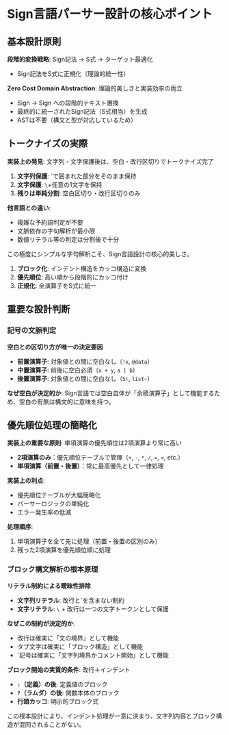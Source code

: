 # Sign言語パーサー設計の核心ポイント

## 基本設計原則

**段階的変換戦略**: Sign記法 → S式 → ターゲット最適化
- Sign記法をS式に正規化（理論的統一性）

**Zero Cost Domain Abstraction**: 理論的美しさと実装効率の両立
- Sign → Sign への段階的テキスト置換
- 最終的に統一されたSign記法（S式相当）を生成
- ASTは不要（構文と型が対応しているため）

## トークナイズの実際

**実装上の発見**: 文字列・文字保護後は、空白・改行区切りでトークナイズ完了
1. **文字列保護**: `で囲まれた部分をそのまま保持
2. **文字保護**: `\`+任意の1文字を保持  
3. **残りは単純分割**: 空白区切り・改行区切りのみ

**他言語との違い**:
- 複雑な予約語判定が不要
- 文脈依存の字句解析が最小限
- 数値リテラル等の判定は分割後で十分

この極度にシンプルな字句解析こそ、Sign言語設計の核心的美しさ。

1. **ブロック化**: インデント構造をカッコ構造に変換  
2. **優先順位**: 高い順から段階的にカッコ付け
3. **正規化**: 全演算子をS式に統一

## 重要な設計判断

### 記号の文脈判定
**空白との区切り方が唯一の決定要因**
- **前置演算子**: 対象値との間に空白なし（`!x`, `@data`）
- **中置演算子**: 前後に空白必須（`x + y`, `a | b`）  
- **後置演算子**: 対象値との間に空白なし（`5!`, `list~`）

**なぜ空白が決定的か**: Sign言語では空白自体が「余積演算子」として機能するため、空白の有無は構文的に意味を持つ。

## 優先順位処理の簡略化

**実装上の重要な原則**: 単項演算の優先順位は2項演算より常に高い
- **2項演算のみ**：優先順位テーブルで管理（`+`, `-`, `*`, `/`, `=`, `<`, etc.）
- **単項演算（前置・後置）**：常に最高優先として一律処理

**実装上の利点**:
- 優先順位テーブルが大幅簡略化
- パーサーロジックの単純化
- エラー発生率の低減

**処理順序**:
1. 単項演算子を全て先に処理（前置・後置の区別のみ）
2. 残った2項演算を優先順位順に処理

### ブロック構文解析の根本原理
**リテラル制約による曖昧性排除**
- **文字列リテラル**: 改行と`を含まない制約
- **文字リテラル**: `\` + 改行は一つの文字トークンとして保護

**なぜこの制約が決定的か**: 
- 改行は確実に「文の境界」として機能
- タブ文字は確実に「ブロック構造」として機能  
- `記号は確実に「文字列境界かコメント開始」として機能

**ブロック開始の実質的条件**: 改行＋インデント
- **`:`（定義）の後**: 定義値のブロック
- **`?`（ラムダ）の後**: 関数本体のブロック  
- **行頭カッコ**: 明示的ブロック式

この根本設計により、インデント処理が一意に決まり、文字列内容とブロック構造が混同されることがない。